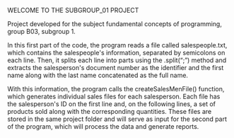 WELCOME TO THE SUBGROUP_01 PROJECT

Project developed for the subject fundamental concepts of programming, group B03, subgroup 1.

In this first part of the code, the program reads a file called salespeople.txt, which contains the salespeople's information, separated by semicolons on each line. Then, it splits each line into parts using the .split(“;”) method and extracts the salesperson's document number as the identifier and the first name along with the last name concatenated as the full name. 

With this information, the program calls the createSalesMenFile() function, which generates individual sales files for each salesperson. Each file has the salesperson's ID on the first line and, on the following lines, a set of products sold along with the corresponding quantities. These files are stored in the same project folder and will serve as input for the second part of the program, which will process the data and generate reports.
